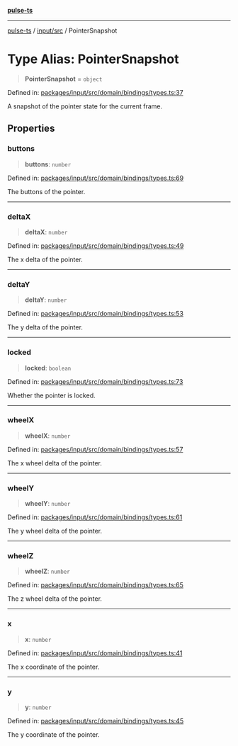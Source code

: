 [**pulse-ts**](../../../README.md)

***

[pulse-ts](../../../README.md) / [input/src](../README.md) / PointerSnapshot

# Type Alias: PointerSnapshot

> **PointerSnapshot** = `object`

Defined in: [packages/input/src/domain/bindings/types.ts:37](https://github.com/jlehett/pulse-ts/blob/b287bc18de1bbb78a8cc43f602a646e458610bc3/packages/input/src/domain/bindings/types.ts#L37)

A snapshot of the pointer state for the current frame.

## Properties

### buttons

> **buttons**: `number`

Defined in: [packages/input/src/domain/bindings/types.ts:69](https://github.com/jlehett/pulse-ts/blob/b287bc18de1bbb78a8cc43f602a646e458610bc3/packages/input/src/domain/bindings/types.ts#L69)

The buttons of the pointer.

***

### deltaX

> **deltaX**: `number`

Defined in: [packages/input/src/domain/bindings/types.ts:49](https://github.com/jlehett/pulse-ts/blob/b287bc18de1bbb78a8cc43f602a646e458610bc3/packages/input/src/domain/bindings/types.ts#L49)

The x delta of the pointer.

***

### deltaY

> **deltaY**: `number`

Defined in: [packages/input/src/domain/bindings/types.ts:53](https://github.com/jlehett/pulse-ts/blob/b287bc18de1bbb78a8cc43f602a646e458610bc3/packages/input/src/domain/bindings/types.ts#L53)

The y delta of the pointer.

***

### locked

> **locked**: `boolean`

Defined in: [packages/input/src/domain/bindings/types.ts:73](https://github.com/jlehett/pulse-ts/blob/b287bc18de1bbb78a8cc43f602a646e458610bc3/packages/input/src/domain/bindings/types.ts#L73)

Whether the pointer is locked.

***

### wheelX

> **wheelX**: `number`

Defined in: [packages/input/src/domain/bindings/types.ts:57](https://github.com/jlehett/pulse-ts/blob/b287bc18de1bbb78a8cc43f602a646e458610bc3/packages/input/src/domain/bindings/types.ts#L57)

The x wheel delta of the pointer.

***

### wheelY

> **wheelY**: `number`

Defined in: [packages/input/src/domain/bindings/types.ts:61](https://github.com/jlehett/pulse-ts/blob/b287bc18de1bbb78a8cc43f602a646e458610bc3/packages/input/src/domain/bindings/types.ts#L61)

The y wheel delta of the pointer.

***

### wheelZ

> **wheelZ**: `number`

Defined in: [packages/input/src/domain/bindings/types.ts:65](https://github.com/jlehett/pulse-ts/blob/b287bc18de1bbb78a8cc43f602a646e458610bc3/packages/input/src/domain/bindings/types.ts#L65)

The z wheel delta of the pointer.

***

### x

> **x**: `number`

Defined in: [packages/input/src/domain/bindings/types.ts:41](https://github.com/jlehett/pulse-ts/blob/b287bc18de1bbb78a8cc43f602a646e458610bc3/packages/input/src/domain/bindings/types.ts#L41)

The x coordinate of the pointer.

***

### y

> **y**: `number`

Defined in: [packages/input/src/domain/bindings/types.ts:45](https://github.com/jlehett/pulse-ts/blob/b287bc18de1bbb78a8cc43f602a646e458610bc3/packages/input/src/domain/bindings/types.ts#L45)

The y coordinate of the pointer.
